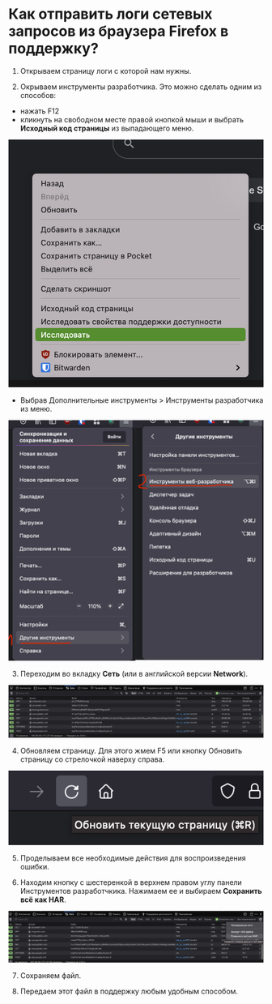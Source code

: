 # Как отправить логи сетевых запросов из браузера Firefox в поддержку?

1. Открываем страницу логи с которой нам нужны.

2. Окрываем инструменты разработчика. Это можно сделать одним из способов:
 - нажать F12
 - кликнуть на свободном месте правой кнопкой мыши и выбрать **Исходный код страницы** из выпадающего меню.

![image](./ff-images/investigate-code.png)

 - Выбрав Дополнительные инструменты > Инструменты разработчика из меню.

![image](./ff-images/menu.png)

3. Переходим во вкладку **Сеть** (или в английской версии **Network**).

![image](./ff-images/network-tab.png)

4. Обновляем страницу. Для этого жмем F5 или кнопку Обновить страницу со стрелочкой наверху справа.

![image](./ff-images/refresh.png)


5. Проделываем все необходимые действия для воспроизведения ошибки.

6. Находим кнопку с шестеренкой в верхнем правом углу панели Инструментов разработчкика. Нажимаем ее и выбираем **Сохранить всё как HAR**.

![image](./ff-images/save-har.png)

7. Сохраняем файл.

8. Передаем этот файл в поддержку любым удобным способом.
